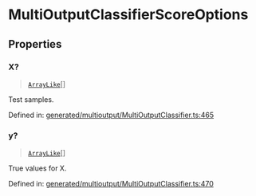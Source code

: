 # MultiOutputClassifierScoreOptions

## Properties

### X?

> [`ArrayLike`](../types/ArrayLike.md)[]

Test samples.

Defined in:  [generated/multioutput/MultiOutputClassifier.ts:465](https://github.com/transitive-bullshit/scikit-learn-ts/blob/b59c1ff/packages/sklearn/src/generated/multioutput/MultiOutputClassifier.ts#L465)

### y?

> [`ArrayLike`](../types/ArrayLike.md)[]

True values for X.

Defined in:  [generated/multioutput/MultiOutputClassifier.ts:470](https://github.com/transitive-bullshit/scikit-learn-ts/blob/b59c1ff/packages/sklearn/src/generated/multioutput/MultiOutputClassifier.ts#L470)
